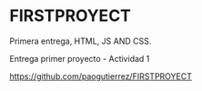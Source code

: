 # FIRSTPROYECT
Primera entrega, HTML, JS AND CSS.

Entrega primer proyecto - Actividad 1 

https://github.com/paogutierrez/FIRSTPROYECT
